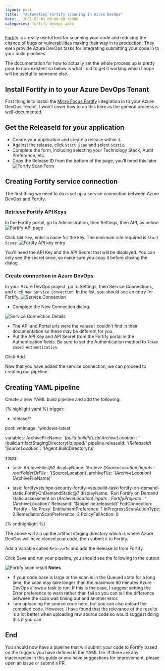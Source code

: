 ```yaml
---
layout: post
title:  "Automating Fortify scanning in Azure DevOps"
date:   2021-02-01 00:00:00 +0000
categories: fortify devops azdo
---
```


[Fortify](https://www.microfocus.com/en-us/portfolio/application-security) is a really useful tool for scanning your code and reducing the chance of bugs or vulnerabilities making their way in to production. They even provide Azure DevOps tasks for integrating submitting your code in to your build pipelines.

The documentation for how to actually set the whole process up is pretty poor to non-existent so below is what I did to get it working which I hope will be useful to someone else.

## Install Fortify in to your Azure DevOps Tenant
First thing is to install the [Micro Focus Fortify](https://marketplace.visualstudio.com/items?itemName=fortifyvsts.hpe-security-fortify-vsts) integration in to your Azure DevOps Tenant. I won't cover how to do this here as the general process is well-documented.

## Get the ReleaseId for your application
* Create your application and create a release within it.
* Against the release, click `Start Scan` and select `Static`.
* Complete the form, including selecting your Technology Stack, Audit Preference, etc.
* Copy the Release ID from the bottom of the page, you'll need this later.
![Fortify Scan Form](\images\fortify-scan-form.png)

## Creating Fortify service connection
The first thing we need to do is set up a service connection between Azure DevOps and Fortify.

### Retrieve Fortify API Keys
In the Fortify portal, go to Administration, then Settings, then API, as below:
![Fortify API page](\images\fortify-api.png)

Click `Add Key`, enter a name for the key. The minimum role required is `Start Scans`:
![Fortify API key entry](\images\fortify-apikey-entry.png)

You'll need the API Key and the API Secret that will be displayed. You can only see the secret once, so make sure you copy it before closing the dialog.

### Create connection in Azure DevOps
In your Azure DevOps project, go to Settings, then Service Connections, and click `New Service Connection`. In the list, you should see an entry for Fortify.
![Service Connection](\images\fortify-azdo-connection.png)

* Complete the New Connection dialog.

![Service Connection Details](\images\fortify-azdo-connection-details.png)
* The API and Portal urls were the values I couldn't find in their documentation so these may be different for you.
* Put the API Key and API Secret from the Fortify portal in the Authentication fields. Be sure to set the Authentication method to `Token Based Authentication`.

Click Add.

Now that you have added the service connection, we can proceed to creating our pipeline.

## Creating YAML pipeline
Create a new YAML build pipeline and add the following:

{% highlight yaml %}
trigger:
- release/*

pool:
  vmImage: 'windows-latest'

variables:
  ArchiveFileName: '$(build.buildId).zip'
  ArchiveLocation: '$(build.artifactStagingDirectory)/zipped/'
  pipeline.releaseId: '$(ReleaseId)'
  SourceLocation: '$(Agent.BuildDirectory)\s'

steps:
- task: ArchiveFiles@2
  displayName: 'Archive $(SourceLocation)'
  inputs:
    rootFolderOrFile: '$(SourceLocation)'
    archiveFile: '$(ArchiveLocation)$(ArchiveFileName)'

- task: fortifyvsts.hpe-security-fortify-vsts.build-task-fortify-on-demand-static.FortifyOnDemandStatic@7
  displayName: 'Run Fortify on Demand static assessment on $(ArchiveLocation)'
  inputs:
    FortifyProjects: '$(ArchiveLocation)'
    ReleaseId: '$(pipeline.releaseId)'
    FodConnection: 'Fortify - No Proxy'
    EntitlementPreference: 1
    InProgressScanActionType: 2
    RemediationScanPreference: 2
    PolicyFailAction: 0

{% endhighlight %}

The above will zip up the artifact staging directory which is where Azure DevOps will have cloned your code, then submit it to Fortify.

Add a Variable called `ReleaseId` and add the Release Id from Fortify.

Click Save and run your pipeline, you should see the following in the output

![Fortify scan result](\images\fortify-azdo-scan.png)
**Notes**
 * If your code base is large or the scan is in the Queued state for a long time, the scan may take longer than the maximum 60 minutes Azure DevOps allows a task to run. If this is the case, I suggest setting the Error preference to warn rather than fail so you can tell the difference between the scan wait timing out and another error.
 * I am uploading the source code here, but you can also upload the compiled code. However, I have found that the relevance of the results is a lot better when uploading raw source code so would suggest doing this if you can.

## End
You should now have a pipeline that will submit your code to Fortify based on the triggers you have defined in the YAML file. If there are any inaccuracies in this guide or you have suggestions for improvement, please open an issue or submit a PR.